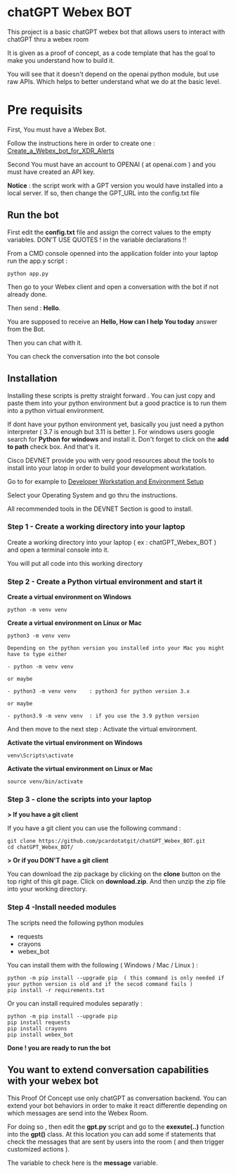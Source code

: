 # chatGPT Webex BOT 

This project is a basic chatGPT webex bot that allows users to interact with chatGPT thru a webex room

It is given as a proof of concept, as a code template that has the goal to make you understand how to build it.

You will see that it doesn't depend on the openai python module, but use raw APIs. Which helps to better understand what we do at the basic level.

# Pre requisits

First, You must have a Webex Bot.

Follow the instructions here in order to create one : [Create_a_Webex_bot_for_XDR_Alerts](https://github.com/pcardotatgit/Create_a_Webex_bot_for_XDR_Alerts)

Second You must have an account to OPENAI ( at openai.com ) and you must have created an API key.

**Notice** : the script work with a GPT version you would have installed into a local server. If so, then change the GPT_URL into the config.txt file

## Run the bot

First edit the **config.txt** file and assign the correct values to the empty variables.  DON'T USE QUOTES ! in the variable declarations !!

From a CMD console openned into the application folder into your laptop run the app.y script :

    python app.py

Then go to your Webex client and open a conversation with the bot if not already done.

Then send : **Hello**.

You are supposed to receive an **Hello, How can I help You today** answer from the Bot.

Then you can chat with it.

You can check the conversation into the bot console


## Installation

Installing these scripts is pretty straight forward . You can just copy  and paste them into your python environment but a good practice is to run them into a python virtual environment.

If dont have your python environment yet, basically you just need a python interpreter ( 3.7 is enough but 3.11 is better ). For windows users google search for **Python for windows** and install it. Don't forget to click on the **add to path** check box. And that's it.

Cisco DEVNET provide you with very good resources about the tools to install into your latop in order to build your development workstation.

Go to for example to [ Developer Workstation and Environment Setup ](https://developer.cisco.com/learning/tracks/devnet-express-security-v1-1/dev-setup/)

Select your Operating System and go thru the instructions.

All recommended tools in the DEVNET Section is good to install.

### Step 1 - Create a working directory into your laptop

Create a working directory into your laptop ( ex : chatGPT_Webex_BOT ) and open a terminal console into it. 

You will put all code into this working directory

### Step 2 - Create a Python virtual environment and start it

**Create a virtual environment on Windows**

	python -m venv venv 
    
**Create a virtual environment on Linux or Mac**

	python3 -m venv venv

    Depending on the python version you installed into your Mac you might have to type either 

    - python -m venv venv

    or maybe

    - python3 -m venv venv    : python3 for python version 3.x  

    or maybe 

    - python3.9 -m venv venv  : if you use the 3.9 python version

And then move to the next step : Activate the virtual environment.

**Activate the virtual environment on Windows**

	venv\Scripts\activate
    
**Activate the virtual environment on Linux or Mac**

	source venv/bin/activate    

### Step 3 - clone the scripts into your laptop

**> If you have a git client** 

If you have a git client you can use the following command :

	git clone https://github.com/pcardotatgit/chatGPT_Webex_BOT.git
	cd chatGPT_Webex_BOT/

**> Or if you DON'T have a git client** 

You can download the zip package by clicking on the **clone** button on the top right of this git page. Click on **download.zip**. And then unzip the zip file into your working directory. 

### Step 4 -Install needed modules

The scripts need the following python modules

- requests
- crayons
- webex_bot

You can install them with the following  ( Windows / Mac / Linux ) :
	
	python -m pip install --upgrade pip  ( this command is only needed if your python version is old and if the secod command fails )
	pip install -r requirements.txt

Or you can install required modules separatly :
	
	python -m pip install --upgrade pip
	pip install requests
	pip install crayons
	pip install webex_bot

**Done ! you are ready to run the bot**

## You want to extend conversation capabilities with your webex bot

This Proof Of Concept use only chatGPT as conversation backend.   You can extend your bot behaviors in order to make it react differentle depending on which messages are send into the Webex Room.

For doing so , then edit the **gpt.py** script and go to the **exexute(..)** function into the **gpt()** class. At this location you can add some if statements that check the messages that are sent by users into the room ( and then trigger customized actions ).

The variable to check here is the **message** variable. 